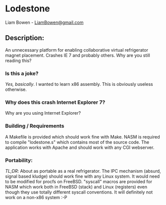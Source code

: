 # Lodestone
Liam Bowen - LiamBowen@gmail.com

## Description:
An unnecessary platform for enabling collaborative virtual refrigerator magnet placement.  Crashes IE 7 and probably others. Why are you still reading this?

### Is this a joke?
_Yes, basically_. I wanted to learn x86 assembly. This is obviously useless otherwise.

### Why does this crash Internet Explorer 7?
Why are you using Internet Explorer?

### Building / Requirements
A Makefile is provided which should work fine with Make.  NASM is required to compile "lodestone.s" which contains
most of the source code.  The application works with Apache and should work with any CGI webserver.

### Portability:
_TL;DR_: About as portable as a real refrigerator.
The IPC mechanism (absurd, signal based kludge) should work fine with any Linux system.  It would need to be modified for procfs on FreeBSD.
"syscall" macros are provided for NASM which work both in FreeBSD (stack) and Linux (registers) even though they use
totally different syscall conventions.  It will definitely not work on a non-x86 system :-P
